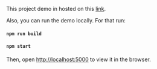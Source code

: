 This project demo in hosted on this [link](https://la-project-looper.herokuapp.com/). 


Also, you can run the demo locally. For that run:

#### `npm run build`
#### `npm start`

Then, open [http://localhost:5000](http://localhost:3000) to view it in the browser.
